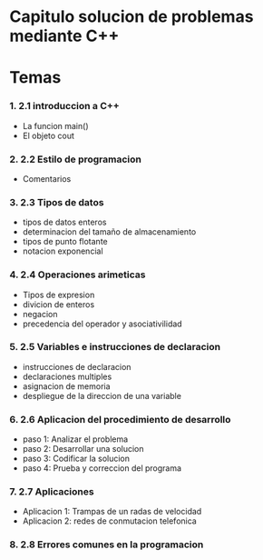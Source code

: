 <h1>Capitulo solucion de problemas mediante C++</h1>

# Temas 

### 1. 2.1 introduccion a C++
   - La funcion main()
   - El objeto cout


### 2. 2.2 Estilo de programacion
   - Comentarios


### 3. 2.3 Tipos de datos
   - tipos de datos enteros
   - determinacion del tamaño de almacenamiento
   - tipos de punto flotante
   - notacion exponencial

### 4. 2.4 Operaciones arimeticas
   - Tipos de expresion
   - divicion de enteros
   - negacion
   - precedencia del operador y asociativilidad
   
### 5. 2.5 Variables e instrucciones de declaracion
   - instrucciones de declaracion
   - declaraciones multiples
   - asignacion de memoria
   - despliegue de la direccion de una variable

### 6. 2.6 Aplicacion del procedimiento de desarrollo 
   - paso 1: Analizar el problema
   - paso 2: Desarrollar una solucion
   - paso 3: Codificar la solucion
   - paso 4: Prueba y correccion del programa

### 7. 2.7 Aplicaciones
   - Aplicacion 1: Trampas de un radas de velocidad
   - Aplicacion 2: redes de conmutacion telefonica

### 8. 2.8 Errores comunes en la programacion

   
   
